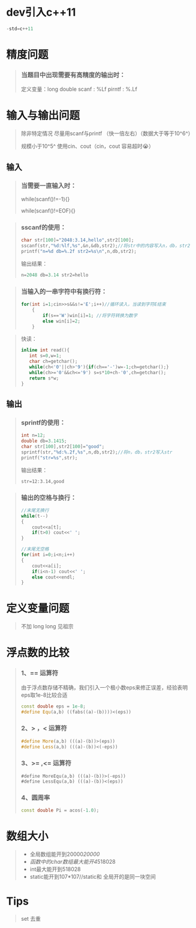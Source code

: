 # dev引入c++11

```c++
-std=c++11
```

# 精度问题

> ### 当题目中出现需要有高精度的输出时：
>
> 定义变量：long double
> scanf : %Lf
> pirntf : %.Lf

# 输入与输出问题

> 除非特定情况 尽量用scanf与printf （快一倍左右）（数据大于等于10^6^）
>
> 规模小于10^5^ 使用cin、cout（cin，cout 容易超时:sob:）

## 输入

> ### 当需要一直输入时：
>
> while(scanf()!=-1){}
>
> while(scanf()!=EOF){}

> ### sscanf的使用：
>
> ```c++
> char str[100]="2048:3.14,hello",str2[100];
> sscanf(str,"%d:%lf,%s",&n,&db,str2);//将str中的内容写入n，db，str2
> printf("n=%d db=%.2f str2=%s\n",n,db,str2);
> ```
>
> 输出结果：
>
> ```c++
> n=2048 db=3.14 str2=hello
> ```

> ### 当输入的一串字符中有换行符：
>
> ```c++
> for(int i=1;cin>>s&&s!='E';i++)//循环读入，当读到字符E结束 
>     {
>         if(s=='W')win[i]=1; //将字符转换为数字
>         else win[i]=2; 
>     }
> ```
>

> 快读：
>
> ```c++
> inline int read(){
>    int s=0,w=1;
>    char ch=getchar();
>    while(ch<'0'||ch>'9'){if(ch=='-')w=-1;ch=getchar();}
>    while(ch>='0'&&ch<='9') s=s*10+ch-'0',ch=getchar();
>    return s*w;
> }
> ```

## 输出

> ### sprintf的使用：
>
> ```c++
> int n=12;
> double db=3.1415;
> char str[100],str2[100]="good";
> sprintf(str,"%d:%.2f,%s",n,db,str2);//将n，db，str2写入str
> printf("str=%s",str);
> ```
>
> 输出结果：
>
> ```
> str=12:3.14,good
> ```

> ### 输出的空格与换行：
>
> ```c++
> //末尾无换行
> while(t--)
> {
>     cout<<a[t];
>     if(t>0) cout<<' ';
> }
> ```
>
> ```c++
> //末尾无空格
> for(int i=0;i<n;i++)
> {
>     cout<<a[i];
>     if(i<n-1) cout<<' ';
>     else cout<<endl;
> }
> ```



# 定义变量问题

> 不加 long long 见祖宗

# 浮点数的比较

> ### 1、== 运算符
>
> 由于浮点数存储不精确，我们引入一个极小数eps来修正误差，经验表明eps取1e-8比较合适
>
> ```c++
> const double eps = 1e-8;
> #define Equ(a,b) ((fabs((a)-(b))))<(eps))
> ```
>
> ### 2、> ，< 运算符
>
> ```c++
> #define More(a,b) (((a)-(b))>(eps))
> #define Less(a,b) (((a)-(b))<(-eps))
> ```
>
> ### 3、>= ,<= 运算符
>
> ```
> #define MoreEqu(a,b) (((a)-(b))>(-eps))
> #define LessEqu(a,b) (((a)-(b))<(eps))
> ```
>
> ### 4、圆周率
>
> ```c++
> const double Pi = acos(-1.0);
> ```

# 数组大小

>- 全局数组能开到20000*20000*
>- *函数中的char数组最大能开4*518028
>- int最大能开到518028
>- static能开到107*107//static和 全局开的是同一块空间

# Tips

> set 去重